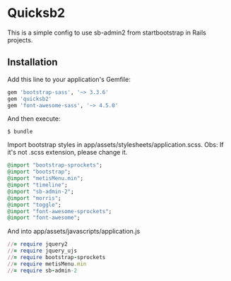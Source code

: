 # Quicksb2

This is a simple config to use sb-admin2 from startbootstrap in Rails projects.

## Installation

Add this line to your application's Gemfile:

```ruby
gem 'bootstrap-sass', '~> 3.3.6'
gem 'quicksb2'
gem 'font-awesome-sass', '~> 4.5.0'
```

And then execute:

    $ bundle


Import bootstrap styles in app/assets/stylesheets/application.scss. Obs: If it's not .scss extension, please change it.

```ruby
@import "bootstrap-sprockets";
@import "bootstrap";
@import "metisMenu.min";
@import "timeline";
@import "sb-admin-2";
@import "morris";
@import "toggle";
@import "font-awesome-sprockets";
@import "font-awesome";
```
And into app/assets/javascripts/application.js

```ruby
//= require jquery2
//= require jquery_ujs
//= require bootstrap-sprockets
//= require metisMenu.min
//= require sb-admin-2
```

